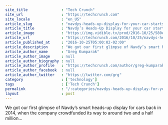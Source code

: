 ```yaml
---
site_title               : "Tech Crunch"
site_url                 : "https://techcrunch.com"
site_locale              : "en_US"
article_slug             : "navdys-heads-up-display-for-your-car-starts-shipping-for-s799"
article_title            : "Navdy’s Heads-Up Display for your car starts shipping for $799"
article_image            : "https://img.vidible.tv/prod/2016-10/25/580ec61250954911ada28549_o_U_v2.jpg?w=764&h=400"
article_url              : "https://techcrunch.com/2016/10/25/navdys-heads-up-display-for-your-car-starts-shipping-for-799/"
article_published_at     : "2016-10-25T05:00:02-02:00"
article_description      : "We got our first glimpse of Navdy’s smart heads-up display for cars back in 2014, when the company crowdfunded its way to around two and a half million..."
article_author_name      : "Greg Kumparak"
article_author_image     : null
article_author_biography : null
article_author_profile   : "https://techcrunch.com/author/greg-kumparak/"
article_author_facebook  : null
article_author_twitter   : "https://twitter.com/grg"
category                 : ['technology']
tags                     : ['Tech Crunch']
permalink                : "/:categories/navdys-heads-up-display-for-your-car-starts-shipping-for-s799/"
layout                   : post
---
```


We got our first glimpse of Navdy’s smart heads-up display for cars back in 2014, when the company crowdfunded its way to around two and a half million...
